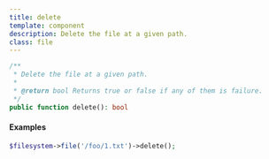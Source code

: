 ```yaml
---
title: delete
template: component
description: Delete the file at a given path.
class: file
---
```


```php
/**
 * Delete the file at a given path.
 *
 * @return bool Returns true or false if any of them is failure.
 */
public function delete(): bool
```

#### Examples

```php
$filesystem->file('/foo/1.txt')->delete();
```
